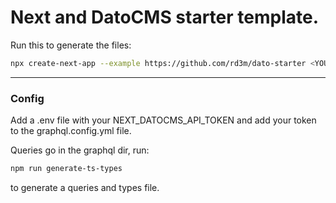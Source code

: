 # Next and DatoCMS starter template.

Run this to generate the files:

```bash
npx create-next-app --example https://github.com/rd3m/dato-starter <YOUR_APP_NAME>
```

---

### Config

Add a .env file with your NEXT_DATOCMS_API_TOKEN and add your token to the graphql.config.yml file.

Queries go in the graphql dir, run:

```bash
npm run generate-ts-types
```

to generate a queries and types file.
